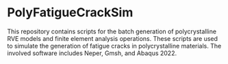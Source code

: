 # PolyFatigueCrackSim
This repository contains scripts for the batch generation of polycrystalline RVE models and finite element analysis operations. These scripts are used to simulate the generation of fatigue cracks in polycrystalline materials. The involved software includes Neper, Gmsh, and Abaqus 2022.
